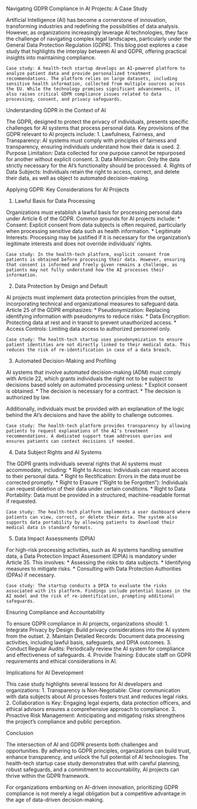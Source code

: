 Navigating GDPR Compliance in AI Projects: A Case Study

Artificial Intelligence (AI) has become a cornerstone of innovation, transforming industries and redefining the possibilities of data analysis. However, as organizations increasingly leverage AI technologies, they face the challenge of navigating complex legal landscapes, particularly under the General Data Protection Regulation (GDPR). This blog post explores a case study that highlights the interplay between AI and GDPR, offering practical insights into maintaining compliance.

    Case study: A health-tech startup develops an AI-powered platform to analyze patient data and provide personalized treatment recommendations. The platform relies on large datasets, including sensitive health information, collected from multiple sources across the EU. While the technology promises significant advancements, it also raises critical GDPR compliance issues related to data processing, consent, and privacy safeguards.

Understanding GDPR in the Context of AI

The GDPR, designed to protect the privacy of individuals, presents specific challenges for AI systems that process personal data. Key provisions of the GDPR relevant to AI projects include:
    1.    Lawfulness, Fairness, and Transparency: AI systems must comply with principles of fairness and transparency, ensuring individuals understand how their data is used.
    2.    Purpose Limitation: Data collected for one purpose cannot be repurposed for another without explicit consent.
    3.    Data Minimization: Only the data strictly necessary for the AI’s functionality should be processed.
    4.    Rights of Data Subjects: Individuals retain the right to access, correct, and delete their data, as well as object to automated decision-making.

Applying GDPR: Key Considerations for AI Projects

1. Lawful Basis for Data Processing

Organizations must establish a lawful basis for processing personal data under Article 6 of the GDPR. Common grounds for AI projects include:
    * Consent: Explicit consent from data subjects is often required, particularly when processing sensitive data such as health information.
    * Legitimate Interests: Processing may be justified if it is necessary for the organization’s legitimate interests and does not override individuals’ rights.

    Case study: In the health-tech platform, explicit consent from patients is obtained before processing their data. However, ensuring that consent is informed and freely given remains a challenge, as patients may not fully understand how the AI processes their information.

2. Data Protection by Design and Default

AI projects must implement data protection principles from the outset, incorporating technical and organizational measures to safeguard data. Article 25 of the GDPR emphasizes:
    * Pseudonymization: Replacing identifying information with pseudonyms to reduce risks.
    * Data Encryption: Protecting data at rest and in transit to prevent unauthorized access.
    * Access Controls: Limiting data access to authorized personnel only.

    Case study: The health-tech startup uses pseudonymization to ensure patient identities are not directly linked to their medical data. This reduces the risk of re-identification in case of a data breach.

3. Automated Decision-Making and Profiling

AI systems that involve automated decision-making (ADM) must comply with Article 22, which grants individuals the right not to be subject to decisions based solely on automated processing unless:
    * Explicit consent is obtained.
    * The decision is necessary for a contract.
    * The decision is authorized by law.

Additionally, individuals must be provided with an explanation of the logic behind the AI’s decisions and have the ability to challenge outcomes.

    Case study: The health-tech platform provides transparency by allowing patients to request explanations of the AI’s treatment recommendations. A dedicated support team addresses queries and ensures patients can contest decisions if needed.

4. Data Subject Rights and AI Systems

The GDPR grants individuals several rights that AI systems must accommodate, including:
    * Right to Access: Individuals can request access to their personal data.
    * Right to Rectification: Errors in the data must be corrected promptly.
    * Right to Erasure (“Right to be Forgotten”): Individuals can request deletion of their data under certain conditions.
    * Right to Data Portability: Data must be provided in a structured, machine-readable format if requested.

    Case study: The health-tech platform implements a user dashboard where patients can view, correct, or delete their data. The system also supports data portability by allowing patients to download their medical data in standard formats.

5. Data Impact Assessments (DPIA)

For high-risk processing activities, such as AI systems handling sensitive data, a Data Protection Impact Assessment (DPIA) is mandatory under Article 35. This involves:
    * Assessing the risks to data subjects.
    * Identifying measures to mitigate risks.
    * Consulting with Data Protection Authorities (DPAs) if necessary.

    Case study: The startup conducts a DPIA to evaluate the risks associated with its platform. Findings include potential biases in the AI model and the risk of re-identification, prompting additional safeguards.

Ensuring Compliance and Accountability

To ensure GDPR compliance in AI projects, organizations should:
    1.    Integrate Privacy by Design: Build privacy considerations into the AI system from the outset.
    2.    Maintain Detailed Records: Document data processing activities, including lawful basis, safeguards, and DPIA outcomes.
    3.    Conduct Regular Audits: Periodically review the AI system for compliance and effectiveness of safeguards.
    4.    Provide Training: Educate staff on GDPR requirements and ethical considerations in AI.

Implications for AI Development

This case study highlights several lessons for AI developers and organizations:
    1.    Transparency is Non-Negotiable: Clear communication with data subjects about AI processes fosters trust and reduces legal risks.
    2.    Collaboration is Key: Engaging legal experts, data protection officers, and ethical advisors ensures a comprehensive approach to compliance.
    3.    Proactive Risk Management: Anticipating and mitigating risks strengthens the project’s compliance and public perception.

Conclusion

The intersection of AI and GDPR presents both challenges and opportunities. By adhering to GDPR principles, organizations can build trust, enhance transparency, and unlock the full potential of AI technologies. The health-tech startup case study demonstrates that with careful planning, robust safeguards, and a commitment to accountability, AI projects can thrive within the GDPR framework.

For organizations embarking on AI-driven innovation, prioritizing GDPR compliance is not merely a legal obligation but a competitive advantage in the age of data-driven decision-making.
